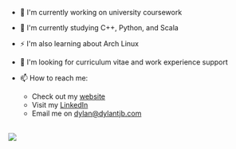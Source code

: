 
- 🔭 I'm currently working on university coursework

- 🌱 I'm currently studying C++, Python, and Scala

- ⚡ I'm also learning about Arch Linux

- 🤔 I'm looking for curriculum vitae and work experience support

- 📫 How to reach me:

  - Check out my [website](https://dylantjb.com)
  - Visit my [LinkedIn](https://www.linkedin.com/in/dylantjb)
  - Email me on [dylan@dylantjb.com](mailto:dylan@dylantjb.com)
<br>


<picture>
<source 
  srcset="https://dylantjb.com/readme/api?username=dylantjb&show_icons=true&theme=onedark&hide=stars&count_private=true"
  media="(prefers-color-scheme: dark)"
/>
<source
  srcset="https://dylantjb.com/readme/api?username=dylantjb&show_icons=true&theme=transparent&hide=stars&count_private=true"
  media="(prefers-color-scheme: light), (prefers-color-scheme: no-preference)"
/>
<img src="https://dylantjb.com/readme/api?username=dylantjb&show_icons=true&theme=transparent&hide=stars&count_private=true" />
</picture>

